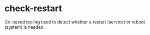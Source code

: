 # check-restart
Go-based tooling used to detect whether a restart (service) or reboot (system) is needed.
